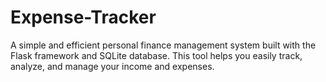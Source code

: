 # Expense-Tracker
A simple and efficient personal finance management system built with the Flask framework and SQLite database. This tool helps you easily track, analyze, and manage your income and expenses.
